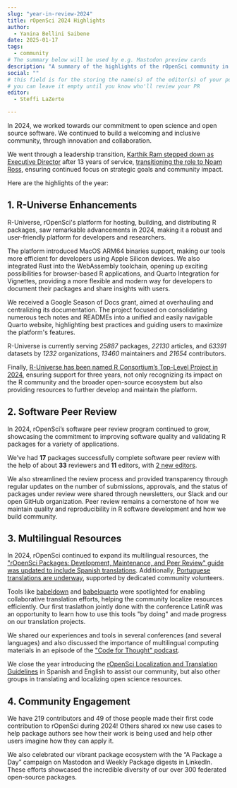 ```yaml
---
slug: "year-in-review-2024"
title: rOpenSci 2024 Highlights
author:
  - Yanina Bellini Saibene
date: 2025-01-17
tags:
  - community
# The summary below will be used by e.g. Mastodon preview cards
description: "A summary of the highlights of the rOpenSci community in 2024."
social: ""
# this field is for the storing the name(s) of the editor(s) of your post
# you can leave it empty until you know who'll review your PR
editor:
  - Steffi LaZerte

---
```


In 2024, we worked towards our commitment to open science and open source software. 
We continued to build a welcoming and inclusive community, through innovation and collaboration. 

We went through a leadership transition, [Karthik Ram stepped down as Executive Director](/blog/2024/03/29/from-the-founding-director-my-farewell-to-ropensci/) after 13 years 
of service, [transitioning the role to Noam Ross](/blog/2024/03/29/hello-from-our-new-executive-director/), 
ensuring continued focus on strategic goals and community impact.

Here are the highlights of the year:

## 1. R-Universe Enhancements

R-Universe, rOpenSci's platform for hosting, building, and distributing R packages, 
saw remarkable advancements in 2024, 
making it a robust and user-friendly platform for developers and researchers.

The platform introduced MacOS ARM64 binaries support, making our tools more efficient 
for developers using Apple Silicon devices. We also integrated Rust into the WebAssembly toolchain, 
opening up exciting possibilities for browser-based R applications, 
and Quarto Integration for Vignettes, 
providing a more flexible and modern way for developers to document their packages 
and share insights with users.

We received a Google Season of Docs grant, aimed at overhauling and centralizing its documentation. 
The project focused on consolidating numerous tech notes and READMEs into a unified and easily navigable Quarto website, 
highlighting best practices and guiding users to maximize the platform's features.

R-Universe is currently serving _25887_ packages,
_22130_ articles, and 
_63391_ datasets by 
_1232_ organizations,
_13460_ maintainers and 
_21654_ contributors.

Finally, [R-Universe has been named R Consortium’s Top-Level Project in 2024](/blog/2024/12/03/r-universe-r-consortium-tlp/), ensuring support for three years,
not only recognizing its impact on the R community and the broader open-source ecosystem but 
also providing resources to further develop and maintain the platform.

## 2. Software Peer Review

In 2024, rOpenSci’s software peer review program continued to grow, 
showcasing the commitment to improving software quality and 
validating R packages for a variety of applications. 

We’ve had **17** packages successfully complete software peer review with the help of about **33** reviewers 
and **11** editors, with [2 new editors](/blog/2024/07/03/editors2024/).

We also streamlined the review process and provided transparency through regular updates
on the number of submissions, approvals, 
and the status of packages under review were shared through newsletters, 
our Slack and our open GitHub organization. 
Peer review remains a cornerstone of how we maintain quality and reproducibility in R software development
and how we build community.


## 3. Multilingual Resources

In 2024, rOpenSci continued to expand its multilingual resources, 
the ["rOpenSci Packages: Development, Maintenance, and Peer Review" guide was updated 
to include Spanish translations](/blog/2024/03/11/devguide-0.9.0/). 
Additionally, [Portuguese translations are underway](https://github.com/orgs/ropensci/projects/7), 
supported by dedicated community volunteers.

Tools like [babeldown](https://docs.ropensci.org/babeldown/) and [babelquarto](https://docs.ropensci.org/babelquarto/) 
were spotlighted for enabling collaborative translation efforts, 
helping the community localize resources efficiently. 
Our first traslathon jointly done with the conference LatinR was 
an opportunity to learn how to use this tools "by doing" and made progress 
on our translation projects.

We shared our experiences and tools in several conferences (and several languages) and also 
discussed the importance of multilingual computing materials 
in an episode of the ["Code for Thought" podcast]().

We close the year introducing the [rOpenSci Localization and Translation Guidelines](/blog/2024/12/17/localization-guide/) in Spanish and English 
to assist our community, but also other groups in translating and localizing open science resources. 


## 4. Community Engagement

We have 219 contributors and 49 of those people made their first code contribution to rOpenSci during 2024! 
Others shared xx new use cases to help package authors see how their work is 
being used and help other users imagine how they can apply it.



We also celebrated our vibrant package ecosystem with the “A Package a Day” 
campaign on Mastodon and Weekly Package digests in LinkedIn. 
These efforts showcased the incredible diversity of our over 300 federated open-source packages.
